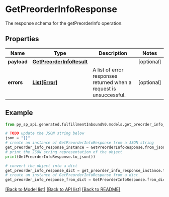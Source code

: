 # GetPreorderInfoResponse

The response schema for the getPreorderInfo operation.

## Properties

Name | Type | Description | Notes
------------ | ------------- | ------------- | -------------
**payload** | [**GetPreorderInfoResult**](GetPreorderInfoResult.md) |  | [optional] 
**errors** | [**List[Error]**](Error.md) | A list of error responses returned when a request is unsuccessful. | [optional] 

## Example

```python
from py_sp_api.generated.fulfillmentInboundV0.models.get_preorder_info_response import GetPreorderInfoResponse

# TODO update the JSON string below
json = "{}"
# create an instance of GetPreorderInfoResponse from a JSON string
get_preorder_info_response_instance = GetPreorderInfoResponse.from_json(json)
# print the JSON string representation of the object
print(GetPreorderInfoResponse.to_json())

# convert the object into a dict
get_preorder_info_response_dict = get_preorder_info_response_instance.to_dict()
# create an instance of GetPreorderInfoResponse from a dict
get_preorder_info_response_from_dict = GetPreorderInfoResponse.from_dict(get_preorder_info_response_dict)
```
[[Back to Model list]](../README.md#documentation-for-models) [[Back to API list]](../README.md#documentation-for-api-endpoints) [[Back to README]](../README.md)


